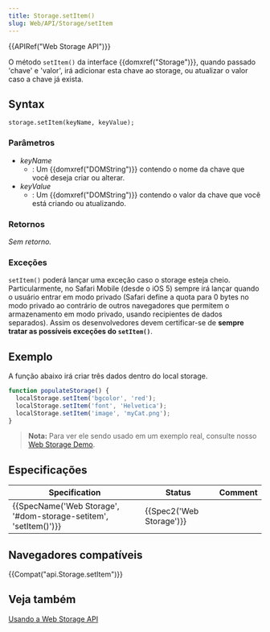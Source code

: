 ```yaml
---
title: Storage.setItem()
slug: Web/API/Storage/setItem
---
```

{{APIRef("Web Storage API")}}

O método `setItem()` da interface {{domxref("Storage")}}, quando passado 'chave' e 'valor', irá adicionar esta chave ao storage, ou atualizar o valor caso a chave já exista.

## Syntax

```
storage.setItem(keyName, keyValue);
```

### Parâmetros

- _keyName_
  - : Um {{domxref("DOMString")}} contendo o nome da chave que você deseja criar ou alterar.
- _keyValue_
  - : Um {{domxref("DOMString")}} contendo o valor da chave que você está criando ou atualizando.

### Retornos

_Sem retorno._

### Exceções

`setItem()` poderá lançar uma exceção caso o storage esteja cheio. Particularmente, no Safari Mobile (desde o iOS 5) sempre irá lançar quando o usuário entrar em modo privado (Safari define a quota para 0 bytes no modo privado ao contrário de outros navegadores que permitem o armazenamento em modo privado, usando recipientes de dados separados).
Assim os desenvolvedores devem certificar-se de **sempre tratar as possíveis exceções do `setItem()`**.

## Exemplo

A função abaixo irá criar três dados dentro do local storage.

```js
function populateStorage() {
  localStorage.setItem('bgcolor', 'red');
  localStorage.setItem('font', 'Helvetica');
  localStorage.setItem('image', 'myCat.png');
}
```

> **Nota:** Para ver ele sendo usado em um exemplo real, consulte nosso [Web Storage Demo](https://github.com/mdn/web-storage-demo).

## Especificações

| Specification                                                                        | Status                           | Comment |
| ------------------------------------------------------------------------------------ | -------------------------------- | ------- |
| {{SpecName('Web Storage', '#dom-storage-setitem', 'setItem()')}} | {{Spec2('Web Storage')}} |         |

## Navegadores compatíveis

{{Compat("api.Storage.setItem")}}

## Veja também

[Usando a Web Storage API](/pt-BR/docs/Web/API/Web_Storage_API/Using_the_Web_Storage_API)
